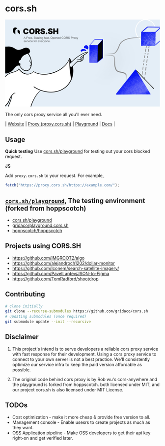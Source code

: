 # cors.sh

![cors.sh](./branding/artwork_cors.sh.jpg)

The only cors proxy service all you'll ever need.

| [Website](https://cors.sh) | [Proxy (proxy.cors.sh)](https://proxy.cors.sh) | [Playground](https://cors.sh/playground) | [Docs](https://cors.sh/docs) |

## Usage

**Quick testing**
Use [cors.sh/playground](https://cors.sh/playground) for testing out your cors blocked request.

**JS**

Add `proxy.cors.sh` to your request. For example,

```js
fetch("https://proxy.cors.sh/https://example.com/");
```

## [`cors.sh/playground`](https://cors.sh/playground), The testing environment (forked from hoppscotch)

- [cors.sh/playground](https://cors.sh/playground)
- [gridaco/playground.cors.sh](https://github.com/gridaco/playground.cors.sh)
- [hoppscotch/hoppscotch](https://github.com/hoppscotch/hoppscotch)


## Projects using CORS.SH
- https://github.com/IMGROOT2/algo
- https://github.com/alejandroch1202/dollar-monitor
- https://github.com/Iconem/search-satellite-imagery/
- https://github.com/PavelLaptev/JSON-to-Figma
- https://github.com/TomRadford/shootdrop



## Contributing

```bash
# clone initially
git clone --recurse-submodules https://github.com/gridaco/cors.sh
# updating submodules (once required)
git submodule update --init --recursive
```

## Disclaimer

1. This project's intend is to serve developers a reliable cors proxy service with fast response for their development.
   Using a cors proxy service to connect to your own server is not a best practice.
   We'll consistently optimize our service infra to keep the paid version affordable as possible.

2. The original code behind cors proxy is by Rob wu's cors-anywhere and the playground is forked from hoppscotch. both licensed under MIT, and our project cors.sh is also licensed under MIT License.


## TODOs

- Cost optimization - make it more cheap & provide free version to all.
- Management console - Enable usesrs to create projects as much as they want.
- OSS Application pipeline - Make OSS developers to get their api key right-on and get verified later.
